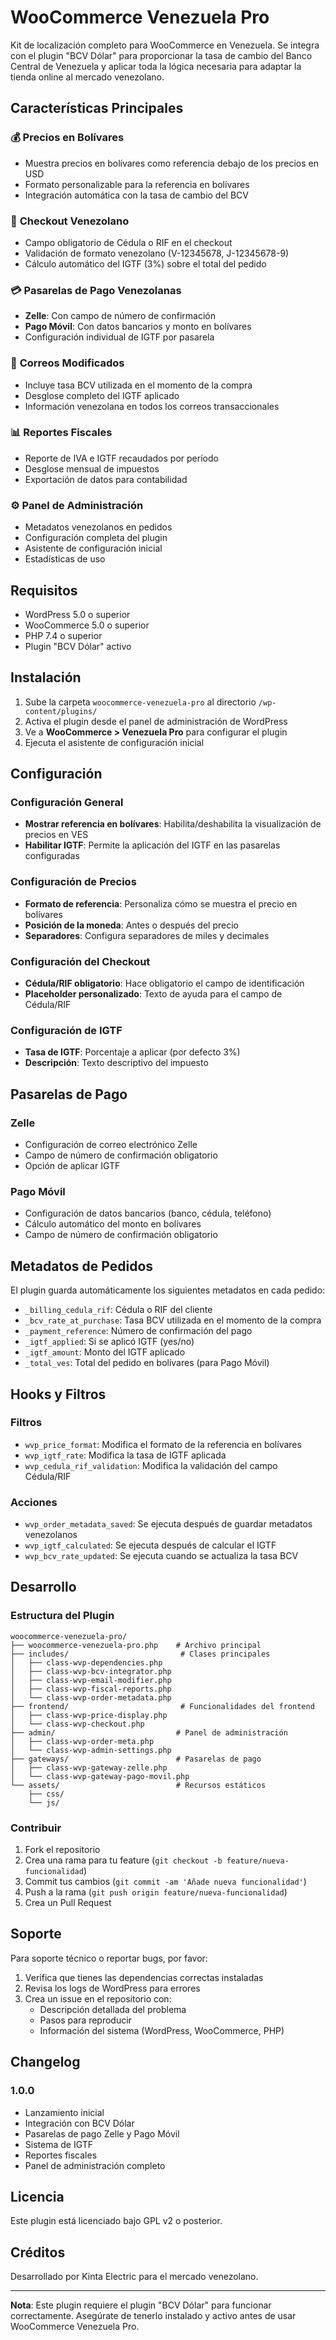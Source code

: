# WooCommerce Venezuela Pro

Kit de localización completo para WooCommerce en Venezuela. Se integra con el plugin "BCV Dólar" para proporcionar la tasa de cambio del Banco Central de Venezuela y aplicar toda la lógica necesaria para adaptar la tienda online al mercado venezolano.

## Características Principales

### 💰 **Precios en Bolívares**
- Muestra precios en bolívares como referencia debajo de los precios en USD
- Formato personalizable para la referencia en bolívares
- Integración automática con la tasa de cambio del BCV

### 🛒 **Checkout Venezolano**
- Campo obligatorio de Cédula o RIF en el checkout
- Validación de formato venezolano (V-12345678, J-12345678-9)
- Cálculo automático del IGTF (3%) sobre el total del pedido

### 💳 **Pasarelas de Pago Venezolanas**
- **Zelle**: Con campo de número de confirmación
- **Pago Móvil**: Con datos bancarios y monto en bolívares
- Configuración individual de IGTF por pasarela

### 📧 **Correos Modificados**
- Incluye tasa BCV utilizada en el momento de la compra
- Desglose completo del IGTF aplicado
- Información venezolana en todos los correos transaccionales

### 📊 **Reportes Fiscales**
- Reporte de IVA e IGTF recaudados por período
- Desglose mensual de impuestos
- Exportación de datos para contabilidad

### ⚙️ **Panel de Administración**
- Metadatos venezolanos en pedidos
- Configuración completa del plugin
- Asistente de configuración inicial
- Estadísticas de uso

## Requisitos

- WordPress 5.0 o superior
- WooCommerce 5.0 o superior
- PHP 7.4 o superior
- Plugin "BCV Dólar" activo

## Instalación

1. Sube la carpeta `woocommerce-venezuela-pro` al directorio `/wp-content/plugins/`
2. Activa el plugin desde el panel de administración de WordPress
3. Ve a **WooCommerce > Venezuela Pro** para configurar el plugin
4. Ejecuta el asistente de configuración inicial

## Configuración

### Configuración General
- **Mostrar referencia en bolívares**: Habilita/deshabilita la visualización de precios en VES
- **Habilitar IGTF**: Permite la aplicación del IGTF en las pasarelas configuradas

### Configuración de Precios
- **Formato de referencia**: Personaliza cómo se muestra el precio en bolívares
- **Posición de la moneda**: Antes o después del precio
- **Separadores**: Configura separadores de miles y decimales

### Configuración del Checkout
- **Cédula/RIF obligatorio**: Hace obligatorio el campo de identificación
- **Placeholder personalizado**: Texto de ayuda para el campo de Cédula/RIF

### Configuración de IGTF
- **Tasa de IGTF**: Porcentaje a aplicar (por defecto 3%)
- **Descripción**: Texto descriptivo del impuesto

## Pasarelas de Pago

### Zelle
- Configuración de correo electrónico Zelle
- Campo de número de confirmación obligatorio
- Opción de aplicar IGTF

### Pago Móvil
- Configuración de datos bancarios (banco, cédula, teléfono)
- Cálculo automático del monto en bolívares
- Campo de número de confirmación obligatorio

## Metadatos de Pedidos

El plugin guarda automáticamente los siguientes metadatos en cada pedido:

- `_billing_cedula_rif`: Cédula o RIF del cliente
- `_bcv_rate_at_purchase`: Tasa BCV utilizada en el momento de la compra
- `_payment_reference`: Número de confirmación del pago
- `_igtf_applied`: Si se aplicó IGTF (yes/no)
- `_igtf_amount`: Monto del IGTF aplicado
- `_total_ves`: Total del pedido en bolívares (para Pago Móvil)

## Hooks y Filtros

### Filtros
- `wvp_price_format`: Modifica el formato de la referencia en bolívares
- `wvp_igtf_rate`: Modifica la tasa de IGTF aplicada
- `wvp_cedula_rif_validation`: Modifica la validación del campo Cédula/RIF

### Acciones
- `wvp_order_metadata_saved`: Se ejecuta después de guardar metadatos venezolanos
- `wvp_igtf_calculated`: Se ejecuta después de calcular el IGTF
- `wvp_bcv_rate_updated`: Se ejecuta cuando se actualiza la tasa BCV

## Desarrollo

### Estructura del Plugin

```
woocommerce-venezuela-pro/
├── woocommerce-venezuela-pro.php    # Archivo principal
├── includes/                         # Clases principales
│   ├── class-wvp-dependencies.php
│   ├── class-wvp-bcv-integrator.php
│   ├── class-wvp-email-modifier.php
│   ├── class-wvp-fiscal-reports.php
│   └── class-wvp-order-metadata.php
├── frontend/                         # Funcionalidades del frontend
│   ├── class-wvp-price-display.php
│   └── class-wvp-checkout.php
├── admin/                           # Panel de administración
│   ├── class-wvp-order-meta.php
│   └── class-wvp-admin-settings.php
├── gateways/                        # Pasarelas de pago
│   ├── class-wvp-gateway-zelle.php
│   └── class-wvp-gateway-pago-movil.php
└── assets/                          # Recursos estáticos
    ├── css/
    └── js/
```

### Contribuir

1. Fork el repositorio
2. Crea una rama para tu feature (`git checkout -b feature/nueva-funcionalidad`)
3. Commit tus cambios (`git commit -am 'Añade nueva funcionalidad'`)
4. Push a la rama (`git push origin feature/nueva-funcionalidad`)
5. Crea un Pull Request

## Soporte

Para soporte técnico o reportar bugs, por favor:

1. Verifica que tienes las dependencias correctas instaladas
2. Revisa los logs de WordPress para errores
3. Crea un issue en el repositorio con:
   - Descripción detallada del problema
   - Pasos para reproducir
   - Información del sistema (WordPress, WooCommerce, PHP)

## Changelog

### 1.0.0
- Lanzamiento inicial
- Integración con BCV Dólar
- Pasarelas de pago Zelle y Pago Móvil
- Sistema de IGTF
- Reportes fiscales
- Panel de administración completo

## Licencia

Este plugin está licenciado bajo GPL v2 o posterior.

## Créditos

Desarrollado por Kinta Electric para el mercado venezolano.

---

**Nota**: Este plugin requiere el plugin "BCV Dólar" para funcionar correctamente. Asegúrate de tenerlo instalado y activo antes de usar WooCommerce Venezuela Pro.